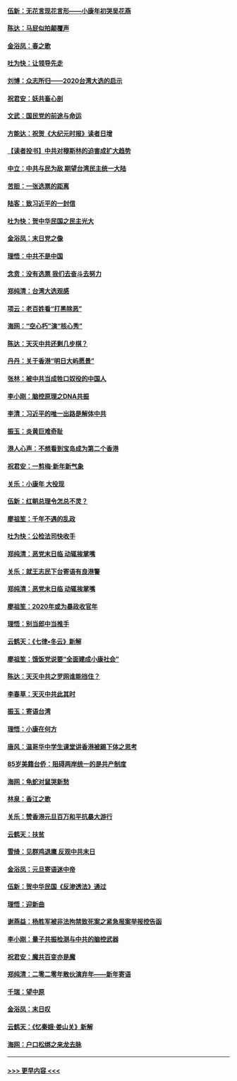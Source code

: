 #### [伍新：无花言现花言形——小康年初哭吴花燕](../pages/nsc993/n11800044.md?t=01171533) 
#### [陈达：马屁似拍颠覆声](../pages/nsc993/n11800010.md?t=01171533) 
#### [金浴凤：春之歌](../pages/nsc993/n11797687.md?t=01171533) 
#### [吐为快：让领导先走](../pages/nsc993/n11797512.md?t=01171533) 
#### [刘博：众志所归——2020台湾大选的启示](../pages/nsc993/n11796878.md?t=01171533) 
#### [祝君安：妖共畜心剖](../pages/nsc993/n11794273.md?t=01171533) 
#### [文武：国民党的前途与命运](../pages/nsc993/n11794198.md?t=01171533) 
#### [方能达：祝贺《大纪元时报》读者日增](../pages/nsc993/n11793807.md?t=01171533) 
#### [【读者投书】中共对穆斯林的迫害成扩大趋势](../pages/nsc993/n11791371.md?t=01171533) 
#### [中立：中共与民为敌 期望台湾民主统一大陆](../pages/nsc993/n11790392.md?t=01171533) 
#### [苦胆：一张选票的距离](../pages/nsc993/n11788914.md?t=01171533) 
#### [陆客：致习近平的一封信](../pages/nsc993/n11788867.md?t=01171533) 
#### [吐为快：贺中华民国之民主光大](../pages/nsc993/n11788618.md?t=01171533) 
#### [金浴凤：末日党之像](../pages/nsc993/n11787475.md?t=01171533) 
#### [理悟：中共不是中国](../pages/nsc993/n11787463.md?t=01171533) 
#### [念贲：没有选票  我们去奋斗去努力](../pages/nsc993/n11787398.md?t=01171533) 
#### [郑纯清：台湾大选观感](../pages/nsc993/n11786210.md?t=01171533) 
#### [项云：老百姓看“打黑除恶”](../pages/nsc993/n11785398.md?t=01171533) 
#### [海网：“空心朽”演“核心秀”](../pages/nsc993/n11783874.md?t=01171533) 
#### [陈达：天灭中共还剩几步棋？](../pages/nsc993/n11783719.md?t=01171533) 
#### [丹丹：关于香港“明日大屿愿景”](../pages/nsc993/n11783273.md?t=01171533) 
#### [张林：被中共当成牲口奴役的中国人](../pages/nsc993/n11782397.md?t=01171533) 
#### [李小刚：脑控原理之DNA共振](../pages/nsc993/n11780962.md?t=01171533) 
#### [李清：习近平的唯一出路是解体中共](../pages/nsc993/n11780866.md?t=01171533) 
#### [振玉：炎黄巨难奇耻](../pages/nsc993/n11779632.md?t=01171533) 
#### [港人心声：不想看到宝岛成为第二个香港](../pages/nsc993/n11778817.md?t=01171533) 
#### [祝君安：一剪梅‧新年新气象](../pages/nsc993/n11776340.md?t=01171533) 
#### [关乐：小康年 大役现](../pages/nsc993/n11774213.md?t=01171533) 
#### [伍新：红朝总理令怎总不灵？](../pages/nsc993/n11770813.md?t=01171533) 
#### [廖祖笙：千年不遇的乱政](../pages/nsc993/n11770373.md?t=01171533) 
#### [吐为快：公检法司快收手](../pages/nsc993/n11770359.md?t=01171533) 
#### [郑纯清：恶党末日临 动辄挨掌嘴](../pages/nsc993/n11769912.md?t=01171533) 
#### [关乐：就王志民下台寄语有良港警](../pages/nsc993/n11769903.md?t=01171533) 
#### [郑纯清：恶党末日临 动辄挨掌嘴](../pages/nsc993/n11769356.md?t=01171533) 
#### [廖祖笙：2020年或为暴政收官年](../pages/nsc993/n11768216.md?t=01171533) 
#### [理悟：别当郎中当推手](../pages/nsc993/n11768243.md?t=01171533) 
#### [云鹤天：《七律▪冬云》新解](../pages/nsc993/n11768204.md?t=01171533) 
#### [廖祖笙：饿饭党说要“全面建成小康社会”](../pages/nsc993/n11767482.md?t=01171533) 
#### [陈达：天灭中共之罗网谁能挡住？](../pages/nsc993/n11767465.md?t=01171533) 
#### [李春草：天灭中共此其时](../pages/nsc993/n11767452.md?t=01171533) 
#### [振玉：寄语台湾](../pages/nsc993/n11767432.md?t=01171533) 
#### [理悟：小康在何方](../pages/nsc993/n11767394.md?t=01171533) 
#### [唐风：温哥华中学生课堂讲香港被踢下体之思考](../pages/nsc993/n11766848.md?t=01171533) 
#### [85岁美籍台侨：阻碍两岸统一的是共产制度](../pages/nsc993/n11765043.md?t=01171533) 
#### [海网：龟蛇对鼠哭新愁](../pages/nsc993/n11764895.md?t=01171533) 
#### [林泉：香江之歌](../pages/nsc993/n11764415.md?t=01171533) 
#### [关乐：赞香港元旦百万和平抗暴大游行](../pages/nsc993/n11764382.md?t=01171533) 
#### [云鹤天：扶贫](../pages/nsc993/n11764245.md?t=01171533) 
#### [雪绮：见群鸡退鹰  反观中共末日](../pages/nsc993/n11762112.md?t=01171533) 
#### [金浴凤：元旦寄语迷中帝](../pages/nsc993/n11761788.md?t=01171533) 
#### [伍新：贺中华民国《反渗透法》通过](../pages/nsc993/n11761994.md?t=01171533) 
#### [理悟：迎新曲](../pages/nsc993/n11761152.md?t=01171533) 
#### [谢燕益：杨胜军被非法拘禁致死案之紧急报案举报控告函](../pages/nsc993/n11756134.md?t=01171533) 
#### [李小刚：量子共振检测与中共的脑控武器](../pages/nsc993/n11754518.md?t=01171533) 
#### [祝君安：魔共百变亦是魔](../pages/nsc993/n11754469.md?t=01171533) 
#### [郑纯清：二零二零年散伙演弃年——新年寄语](../pages/nsc993/n11754195.md?t=01171533) 
#### [千瑞：望中原](../pages/nsc993/n11754159.md?t=01171533) 
#### [金浴凤：末日叹](../pages/nsc993/n11752359.md?t=01171533) 
#### [云鹤天：《忆秦娥‧娄山关》新解](../pages/nsc993/n11752348.md?t=01171533) 
#### [海网：户口松绑之来龙去脉](../pages/nsc993/n11752328.md?t=01171533) 

----
#### [ >>> 更早内容 <<< ](../indexes/nsc993-earlier.md)
